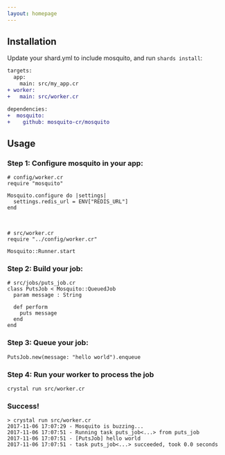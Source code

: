 ```yaml
---
layout: homepage
---
```


## Installation

Update your shard.yml to include mosquito, and run `shards install`:

```diff
targets:
  app:
    main: src/my_app.cr
+ worker:
+   main: src/worker.cr

dependencies:
+  mosquito:
+    github: mosquito-cr/mosquito
```

## Usage

### Step 1: Configure mosquito in your app:

```crystal
# config/worker.cr
require "mosquito"

Mosquito.configure do |settings|
  settings.redis_url = ENV["REDIS_URL"]
end
```
&nbsp;
```crystal
# src/worker.cr
require "../config/worker.cr"

Mosquito::Runner.start
```


### Step 2: Build your job:

```crystal
# src/jobs/puts_job.cr
class PutsJob < Mosquito::QueuedJob
  param message : String

  def perform
    puts message
  end
end
```

### Step 3: Queue your job:

```crystal
PutsJob.new(message: "hello world").enqueue
```

### Step 4: Run your worker to process the job

```
crystal run src/worker.cr
```

### Success!

```
> crystal run src/worker.cr
2017-11-06 17:07:29 - Mosquito is buzzing...
2017-11-06 17:07:51 - Running task puts_job<...> from puts_job
2017-11-06 17:07:51 - [PutsJob] hello world
2017-11-06 17:07:51 - task puts_job<...> succeeded, took 0.0 seconds
```
